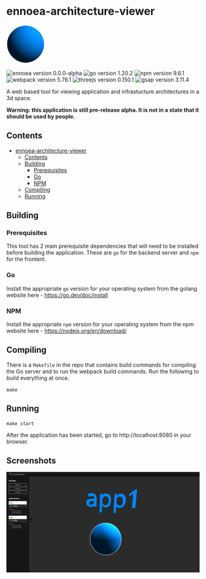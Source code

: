 # ennoea-architecture-viewer
<img src="images/icon.png" width="100" height="100"></img>

![ennoea version 0.0.0-alpha](https://img.shields.io/badge/ennoea-0.0.0--alpha-purple)
![go version 1.20.2](https://img.shields.io/badge/go-1.20.2-green)
![npm version 9.6.1](https://img.shields.io/badge/npm-9.6.1-red)
![webpack version 5.76.1](https://img.shields.io/badge/webpack-5.76.1-yellow)
![threejs version 0.150.1](https://img.shields.io/badge/threejs-0.150.1-cyan)
![gsap version 3.11.4](https://img.shields.io/badge/gsap-3.11.4-green)

A web based tool for viewing application and infrastucture architectures in a 3d space.

**Warning: this application is still pre-release alpha. It is not in a state that it should be used by people.**

## Contents
- [ennoea-architecture-viewer](#ennoea-architecture-viewer)
  - [Contents](#contents)
  - [Building](#building)
    - [Prerequisites](#prerequisites)
    - [Go](#go)
    - [NPM](#npm)
  - [Compiling](#compiling)
  - [Running](#running)

## Building
### Prerequisites
This tool has 2 main prerequisite dependencies that will need to be installed before building the application. These are `go` for the backend server and `npm` for the frontent.

### Go
Install the appropriate `go` version for your operating system from the golang website here - https://go.dev/doc/install

### NPM
Install the appropriate `npm` version for your operating system from the npm website here - https://nodejs.org/en/download/

## Compiling
There is a `Makefile` in the repo that contains build commands for compiling the Go server and to run the webpack build commands. Run the following to build everything at once.

```
make
```

## Running
```
make start
```

After the application has been started, go to http://localhost:8080 in your browser.

## Screenshots
<img src="images/screenshot-1.png"></img>